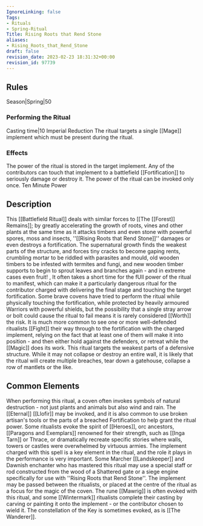 ```yaml
---
IgnoreLinking: false
Tags:
- Rituals
- Spring-Ritual
Title: Rising Roots that Rend Stone
aliases:
- Rising_Roots_that_Rend_Stone
draft: false
revision_date: 2023-02-23 18:31:32+00:00
revision_id: 97739
---
```


## Rules
Season|Spring|50
### Performing the Ritual
Casting time|10 Imperial Reduction
The ritual targets a single [[Mage]] implement which must be present during the ritual.
### Effects
The power of the ritual is stored in the target implement. Any of the contributors can touch that implement to a battlefield [[Fortification]] to seriously damage or destroy it. 
The power of the ritual can be invoked only once.
Ten Minute Power
## Description
This [[Battlefield Ritual]] deals with similar forces to [[The [[Forest]] Remains]]; by greatly accelerating the growth of roots, vines and other plants at the same time as it attacks timbers and even stone with powerful spores, moss and insects, ''[[Rising Roots that Rend Stone]]'' damages or even destroys a fortification. The supernatural growth finds the weakest parts of the structure, and forces tiny cracks to become gaping rents, crumbling mortar to be riddled with parasites and mould, old wooden timbers to be infested with termites and fungi, and new wooden timber supports to begin to sprout leaves and branches again - and in extreme cases even fruit! , 
It often takes a short time for the fUll power of the ritual to manifest, which can make it a particularly dangerous ritual for the contributor charged with delivering the final stage and touching the target fortification. Some brave covens have tried to perform the ritual while physically touching the fortification, while protected by heavily armoured Warriors with powerful shields, but the possibility that a single stray arrow or bolt could cause the ritual to fail means it is rarely considered [[Worth]] the risk. It is much more common to see one or more well-defended ritualists [[Fight]] their way through to the fortification with the charged implement, relying on the fact that at least one of them will make it into position - and then either hold against the defenders, or retreat while the [[Magic]] does its work.
This ritual targets the weakest parts of a defensive structure. While it may not collapse or destroy an entire wall, it is likely that the ritual will create multiple breaches, tear down a gatehouse, collapse a row of mantlets or the like.
## Common Elements
When performing this ritual, a coven often invokes symbols of natural destruction - not just plants and animals but also wind and rain. The [[Eternal]] [[Llofir]] may be invoked, and it is also common to use broken artisan's tools or the parts of a breached Fortification to help grant the ritual power. Some ritualists evoke the spirit of  [[Heroes]], orc ancestors, [[Paragons and Exemplars]] renowned for their strength, such as [[Inga Tarn]] or Thrace, or dramatically recreate specific stories where walls, towers or castles were overwhelmed by virtuous armies.
The implement charged with this spell is a key element in the ritual, and the role it plays in the performance is very important. Some Marcher [[Landskeeper]] and Dawnish enchanter who has mastered this ritual may use a special staff or rod constructed from the wood of a Shattered gate or a siege engine specifically for use with ''Rising Roots that Rend Stone''. The implement may be passed between the ritualists, or placed at the centre of the ritual as a focus for the magic of the coven.
The rune [[Mawrig]] is often evoked with this ritual, and some [[Wintermark]] ritualists complete their casting by carving or painting it onto the implement - or the contributor chosen to wield it. The constellation of the Key is sometimes evoked, as is [[The Wanderer]].